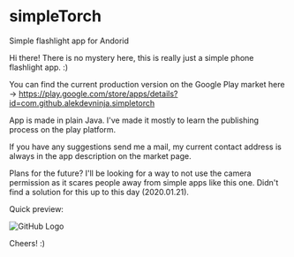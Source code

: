# simpleTorch
Simple flashlight app for Andorid

Hi there!
There is no mystery here, this is really just a simple phone flashlight app. :)

You can find the current production version on the Google Play market here -> https://play.google.com/store/apps/details?id=com.github.alekdevninja.simpletorch

App is made in plain Java. I've made it mostly to learn the publishing process on the play platform.

If you have any suggestions send me a mail, my current contact address is always in the app description on the market page.

Plans for the future? I'll be looking for a way to not use the camera permission as it scares people away from simple apps like this one. Didn't find a solution for this up to this day (2020.01.21).

Quick preview:

![GitHub Logo](https://lh3.googleusercontent.com/prYpztKFBzxF8tJ09W6x_LRiKuhQe-MqFTSgU2soTpn1caLIgzqr18oiIKCtUHs8evPR=w720-h310-rw)

Cheers! :)



